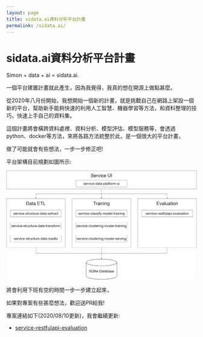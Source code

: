 ```yaml
---
layout: page
title: sidata.ai資料分析平台計畫
permalink: /sidata.ai/
---
```


# sidata.ai資料分析平台計畫

Simon + data + ai = sidata.ai.

一個平台建置計畫就此產生，因為我覺得，我真的想在開源上做點甚麼。

從2020年八月份開始，我想開始一個新的計畫，就是挑戰自己在網路上架設一個新的平台，幫助新手能夠快速的利用人工智慧、機器學習等方法，和資料整理的技巧，快速上手自己的資料集。

這個計畫將會橫跨資料處裡、資料分析、模型評估、模型服務等，會透過python、docker等方法，來將各路方法統整於此，是一個很大的平台計畫，

做了可能就會有些想法，一步一步修正吧!

平台架構目前規劃如圖所示:

![image](image/data_platform_version1.png)

將會利用下班有空的時間一步一步建立起來，

如果對專案有些甚麼想法，歡迎送PR給我!

專案連結如下(2020/08/10更新)，我會繼續更新:

- [service-restfulapi-evaluation](https://github.com/LiuYuWei/service-restfulapi-evaluation)
